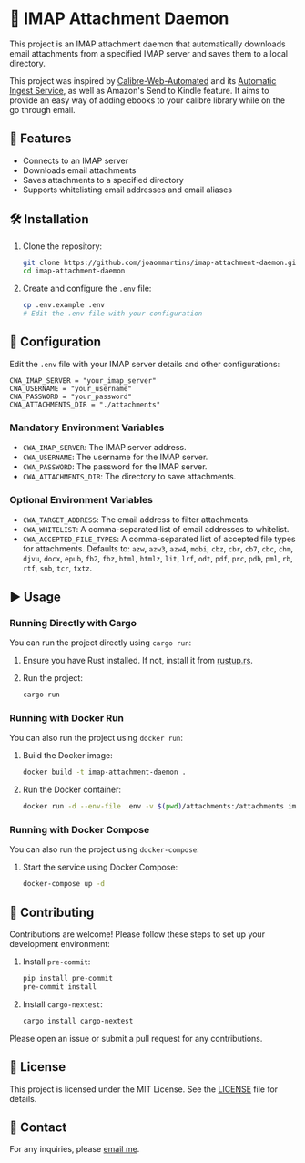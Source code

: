 # 📧 IMAP Attachment Daemon

This project is an IMAP attachment daemon that automatically downloads email attachments from a specified IMAP server
and saves them to a local directory.

This project was inspired by [Calibre-Web-Automated](https://github.com/crocodilestick/Calibre-Web-Automated) and its [Automatic Ingest Service](https://github.com/crocodilestick/Calibre-Web-Automated?tab=readme-ov-file#automatic-ingest-service-), as well
as Amazon's Send to Kindle feature. It aims to provide an easy way of adding ebooks to your calibre library while on the
go through email.

## 🚀 Features

- Connects to an IMAP server
- Downloads email attachments
- Saves attachments to a specified directory
- Supports whitelisting email addresses and email aliases

## 🛠️ Installation

1. Clone the repository:

    ```sh
    git clone https://github.com/joaommartins/imap-attachment-daemon.git
    cd imap-attachment-daemon
    ```

2. Create and configure the `.env` file:

    ```sh
    cp .env.example .env
    # Edit the .env file with your configuration
    ```

## 📄 Configuration

Edit the `.env` file with your IMAP server details and other configurations:

```properties
CWA_IMAP_SERVER = "your_imap_server"
CWA_USERNAME = "your_username"
CWA_PASSWORD = "your_password"
CWA_ATTACHMENTS_DIR = "./attachments"
```

### Mandatory Environment Variables

- `CWA_IMAP_SERVER`: The IMAP server address.
- `CWA_USERNAME`: The username for the IMAP server.
- `CWA_PASSWORD`: The password for the IMAP server.
- `CWA_ATTACHMENTS_DIR`: The directory to save attachments.

### Optional Environment Variables

- `CWA_TARGET_ADDRESS`: The email address to filter attachments.
- `CWA_WHITELIST`: A comma-separated list of email addresses to whitelist.
- `CWA_ACCEPTED_FILE_TYPES`: A comma-separated list of accepted file types for attachments. Defaults to: `azw`, `azw3`, `azw4`, `mobi`, `cbz`, `cbr`, `cb7`, `cbc`, `chm`, `djvu`, `docx`, `epub`, `fb2`, `fbz`, `html`, `htmlz`, `lit`, `lrf`, `odt`, `pdf`, `prc`, `pdb`, `pml`, `rb`, `rtf`, `snb`, `tcr`, `txtz`.

## ▶️ Usage

### Running Directly with Cargo

You can run the project directly using `cargo run`:

1. Ensure you have Rust installed. If not, install it from [rustup.rs](https://rustup.rs/).

2. Run the project:

    ```sh
    cargo run
    ```

### Running with Docker Run

You can also run the project using `docker run`:

1. Build the Docker image:

    ```sh
    docker build -t imap-attachment-daemon .
    ```

2. Run the Docker container:

    ```sh
    docker run -d --env-file .env -v $(pwd)/attachments:/attachments imap-attachment-daemon
    ```

### Running with Docker Compose

You can also run the project using `docker-compose`:

1. Start the service using Docker Compose:

    ```sh
    docker-compose up -d
    ```

## 🤝 Contributing

Contributions are welcome! Please follow these steps to set up your development environment:

1. Install `pre-commit`:

    ```sh
    pip install pre-commit
    pre-commit install
    ```

2. Install `cargo-nextest`:

    ```sh
    cargo install cargo-nextest
    ```

Please open an issue or submit a pull request for any contributions.

## 📜 License

This project is licensed under the MIT License. See the [LICENSE](./LICENSE.md) file for details.

## 📧 Contact

For any inquiries, please [email me](mailto:contact%40jmartins.dev?subject=imap-attachment-daemon%20issue).
